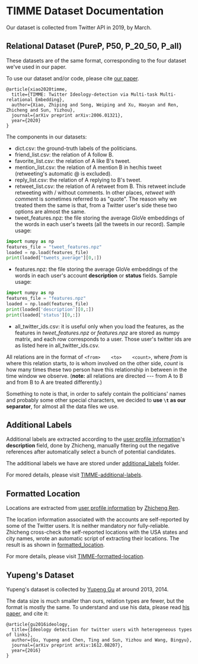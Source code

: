 # TIMME Dataset Documentation

Our dataset is collected from Twitter API in 2019, by March.

## Relational Dataset (PureP, P50, P_20_50, P_all)

These datasets are of the same format, corresponding to the four dataset we've used in our paper.

To use our dataset and/or code, please cite [our paper](https://arxiv.org/abs/2006.01321).
```
@article{xiao2020timme,
  title={TIMME: Twitter Ideology-detection via Multi-task Multi-relational Embedding},
  author={Xiao, Zhiping and Song, Weiping and Xu, Haoyan and Ren, Zhicheng and Sun, Yizhou},
  journal={arXiv preprint arXiv:2006.01321},
  year={2020}
}
```

The components in our datasets:
* dict.csv: the ground-truth labels of the politicians.
* friend_list.csv: the relation of A follow B.
* favorite_list.csv: the relation of A like B's tweet.
* mention_list.csv: the relation of A mention B in her/his tweet (retweeting's automatic @ is excluded).
* reply_list.csv: the relation of A replying to B's tweet.
* retweet_list.csv: the relation of A retweet from B. This retweet include retweeting with / without comments. In other places, *retweet with comment* is sometimes referred to as "quote". The reason why we treated them the same is that, from a Twitter user's side these two options are almost the same.
* tweet_features.npz: the file storing the average GloVe embeddings of the words in each user's tweets (all the tweets in our record). Sample usage:

```python
import numpy as np
features_file = "tweet_features.npz"
loaded = np.load(features_file)
print(loaded["tweets_average"][0,:])
```

* features.npz: the file storing the average GloVe embeddings of the words in each user's account **description** or **status** fields. Sample usage:

```python
import numpy as np
features_file = "features.npz"
loaded = np.load(features_file)
print(loaded['description'][0,:])
print(loaded['status'][0,:])
```

* all_twitter_ids.csv: it is useful only when you load the features, as the features in *tweet_features.npz* or *features.npz* are stored as numpy matrix, and each row corresponds to a user. Those user's twitter ids are as listed here in all_twitter_ids.csv.

All relations are in the format of ```<from>	<to>	<count>```, where *from* is where this relation starts, *to* is whom involved on the other side, *count* is how many times these two person have this relationship in between in the time window we observe. (**note:** all relations are directed --- from A to B and from B to A are treated differently.)

Something to note is that, in order to safely contain the politicians' names and probably some other special characters, we decided to **use ```\t``` as our separator**, for almost all the data files we use.

## Additional Labels

Additional labels are extracted according to the [user profile information](./formatted_location/simplified_user_info.json)'s **description** field, done by Zhicheng, manually fitering out the negative references after automatically select a bunch of potential candidates.

The additional labels we have are stored under [additional_labels](./additional_labels) folder.

For mored details, please visit [TIMME-additional-labels](https://github.com/franklinnwren/TIMME-additional-labels).

## Formatted Location

Locations are extracted from [user profile information](./formatted_location/simplified_user_info.json) by [Zhicheng Ren](https://github.com/franklinnwren).

The location information associated with the accounts are self-reported by some of the Twitter users. It is neither mandatory nor fully-reliable. Zhicheng cross-check the self-reported locations with the USA states and city names, wrote an automatic script of extracting their locations. The result is as shown in [formatted_location](./formatted_location).

For more details, please visit [TIMME-formatted-location](https://github.com/franklinnwren/TIMME-formatted-location).

## Yupeng's Dataset

Yupeng's dataset is collected by [Yupeng Gu](https://scholar.google.com/citations?user=11jDFV8AAAAJ&hl=en) at around 2013, 2014.

The data size is much smaller than ours, relation types are fewer, but the format is mostly the same. To understand and use his data, please read [his paper](https://arxiv.org/abs/1612.08207), and cite it:
```
@article{gu2016ideology,
  title={Ideology detection for twitter users with heterogeneous types of links},
  author={Gu, Yupeng and Chen, Ting and Sun, Yizhou and Wang, Bingyu},
  journal={arXiv preprint arXiv:1612.08207},
  year={2016}
}
```